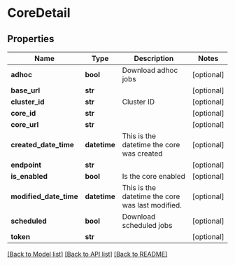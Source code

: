 # CoreDetail

## Properties
Name | Type | Description | Notes
------------ | ------------- | ------------- | -------------
**adhoc** | **bool** | Download adhoc jobs | [optional] 
**base_url** | **str** |  | [optional] 
**cluster_id** | **str** | Cluster ID | [optional] 
**core_id** | **str** |  | [optional] 
**core_url** | **str** |  | [optional] 
**created_date_time** | **datetime** | This is the datetime the core was created | [optional] 
**endpoint** | **str** |  | [optional] 
**is_enabled** | **bool** | Is the core enabled | [optional] 
**modified_date_time** | **datetime** | This is the datetime the core was last modified. | [optional] 
**scheduled** | **bool** | Download scheduled jobs | [optional] 
**token** | **str** |  | [optional] 

[[Back to Model list]](../README.md#documentation-for-models) [[Back to API list]](../README.md#documentation-for-api-endpoints) [[Back to README]](../README.md)


